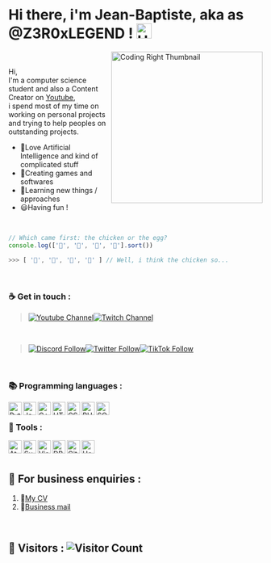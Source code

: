 # Hi there, i'm Jean-Baptiste, aka as @Z3R0xLEGEND ! <img src="https://i.ibb.co/R9zFMp1/Handshake-Gif.gif" alt="Handshake" width = "30" height = "30">
<img align = "right" alt = "Coding Right Thumbnail" width = "300" src = "https://i.ibb.co/PCKTr5q/Coding-Gif.gif">
<br/>

Hi,
<br/>
I'm a computer science student and also a Content Creator on [Youtube](https://www.youtube.com/channel/UCZPposkdBEckARsusz6zbRA),
<br/>
i spend most of my time on working on personal projects and trying to help peoples on outstanding projects.

 - :robot:Love Artificial Intelligence and kind of complicated stuff
 - :game_die:Creating games and softwares
 - :brain:Learning new things / approaches
 - :smiley:Having fun !
 <br/>
 
```javascript
// Which came first: the chicken or the egg?
console.log(['🥚', '🐣', '🐥', '🐔'].sort())

>>> [ '🐔', '🐣', '🐥', '🥚' ] // Well, i think the chicken so...
```
<br/>

### :coffee: Get in touch :
> [![Youtube Channel](https://img.shields.io/badge/MY%20YOUTUBE%20CHANNEL-JOIN-ff0000?&logo=youtube&style=for-the-badge)](https://www.youtube.com/channel/UCZPposkdBEckARsusz6zbRA?sub_confirmation=1)[![Twitch Channel](https://img.shields.io/twitch/status/z3r0xlegend?color=451093&logo=twitch&style=for-the-badge&label=MY%20TWITCH%20CHANNEL)](https://www.twitch.tv/z3r0xlegend)
<br/>

>[![Discord Follow](https://img.shields.io/discord/591314616647417868?color=7289da&label=FOLLOW%20ON%20DISCORD&logo=discord&style=for-the-badge)](https://discord.gg/VeeZnVY)[![Twitter Follow](https://img.shields.io/twitter/follow/Z3R0xLEGEND?color=1DA1F2&logo=twitter&style=for-the-badge)](https://twitter.com/intent/follow?original_referer=https%3A%2F%2Fgithub.com%2FZ3R0xLEGEND&screen_name=Z3R0xLEGEND)[![TikTok Follow](https://img.shields.io/badge/FOLLOW%20ON%20TIKTOK-JOIN-%2369C9D0?logo=tiktok&style=for-the-badge&labelcolor=555555)](https://www.tiktok.com/@z3r0xlegend)
</br>

### :books: Programming languages :
<div>
 <img align = "left" alt = "Python" width = "26" height = "26" src = "https://i.ibb.co/Jqw37Wn/Python-Icon.png"/>
 <img align = "left" alt = "JavaScript" width = "26" height = "26" src = "https://i.ibb.co/CJ0Rs39/Javascript-Icon.png"/>
 <img align = "left" alt = "C++" width = "26" height = "26" src = "https://i.ibb.co/ZBTZ5wd/C-Icon.png"/>
 <img align = "left" alt = "HTML" width = "26" height = "26" src = "https://i.ibb.co/rZJkkDC/HTML-Icon.png"/>
 <img align = "left" alt = "CSS" width = "26" height = "26" src = "https://i.ibb.co/CzFsFMz/CSS-Icon.png"/>
 <img align = "left" alt = "PHP" width = "26" height = "26" src = "https://i.ibb.co/XXQq4DJ/PHP-Icon.png"/>
 <img align = "left" alt = "SQL" width = "26" height = "26" src = "https://i.ibb.co/8BvzM79/SQL-Icon.png"/>
</div>
<br/>

### :wrench: Tools :
<div>
  <img align = "left" alt = "Atom" width = "26" height = "26" src = "https://i.ibb.co/tqCmsxq/Atom-Icon.png"/>
  <img align = "left" alt = "Sublime Text" width = "26" height = "26" src = "https://i.ibb.co/q0T32Vz/Sublime-Text-Icon.png"/>
  <img align = "left" alt = "Visual Studio" width = "26" height = "26" src = "https://i.ibb.co/vYVMqnh/Visual-Studio-Icon.png"/>
  <img align = "left" alt = "DB Browser" width = "26" height = "26" src = "https://i.ibb.co/7pknvM4/DBBrowser-Icon.png"/>
  <img align = "left" alt = "Git" width = "26" height = "26" src = "https://i.ibb.co/RyN7zjR/Git-Icon.png"/>
  <img align = "left" alt = "Heroku" width = "26" height = "26" src = "https://i.ibb.co/hVhsSj7/Heroku-Icon.png"/>
</div>
<br/>
<br/>

## :briefcase: For business enquiries :
  1. :safety_pin:[My CV](https://github.com/Z3R0xLEGEND/Z3R0xLEGEND/blob/master/resumes/CV.pdf)
  2. :e-mail:<a href="mailto:legend.z3r00.pro@gmail.com?subject=Business enquiries" alt = "legend.z3r00.pro@gmail.com">Business mail</a>
<br/>

## :beginner: Visitors : ![Visitor Count](https://visitor-badge.glitch.me/badge?page_id=Z3R0xLEGEND.Z3R0xLEGEND)
